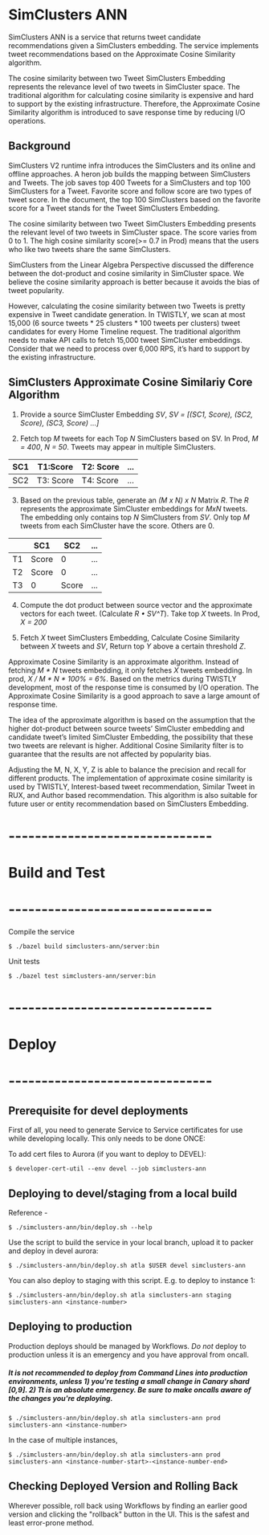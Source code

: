 # SimClusters ANN

SimClusters ANN is a service that returns tweet candidate recommendations given a SimClusters embedding. The service implements tweet recommendations based on the Approximate Cosine Similarity algorithm.

The cosine similarity between two Tweet SimClusters Embedding represents the relevance level of two tweets in SimCluster space. The traditional algorithm for calculating cosine similarity is expensive and hard to support by the existing infrastructure. Therefore, the Approximate Cosine Similarity algorithm is introduced to save response time by reducing I/O operations.

## Background
SimClusters V2 runtime infra introduces the SimClusters and its online and offline approaches. A heron job builds the mapping between SimClusters and Tweets. The job saves top 400 Tweets for a SimClusters and top 100 SimClusters for a Tweet. Favorite score and follow score are two types of tweet score.  In the document, the top 100 SimClusters based on the favorite score for a Tweet stands for the Tweet SimClusters Embedding. 

The cosine similarity between two Tweet SimClusters Embedding presents the relevant level of two tweets in SimCluster space. The score varies from 0 to 1. The high cosine similarity score(>= 0.7 in Prod) means that the users who like two tweets share the same SimClusters. 


SimClusters from the Linear Algebra Perspective discussed the difference between the dot-product and cosine similarity in SimCluster space. We believe the cosine similarity approach is better because it avoids the bias of tweet popularity.

 However, calculating the cosine similarity between two Tweets is pretty expensive in Tweet candidate generation. In TWISTLY, we scan at most 15,000 (6 source tweets * 25 clusters * 100 tweets per clusters) tweet candidates for every Home Timeline request. The traditional algorithm needs to make API calls to fetch 15,000 tweet SimCluster embeddings. Consider that we need to process over 6,000 RPS, it’s hard to support by the existing infrastructure.  


## SimClusters Approximate Cosine Similariy Core Algorithm

1. Provide a source SimCluster Embedding *SV*, *SV = [(SC1, Score), (SC2, Score), (SC3, Score) …]*

2. Fetch top *M* tweets for each Top *N* SimClusters based on SV. In Prod, *M = 400*, *N = 50*.  Tweets may appear in multiple SimClusters. 

| SC1  | T1:Score  | T2: Score  | ...   |
|---|---|---|---|
| SC2 |  T3: Score | T4: Score  |  ... |


3. Based on the previous table, generate an *(M x N) x N* Matrix *R*. The *R* represents the approximate SimCluster embeddings for *MxN* tweets. The embedding only contains top *N* SimClusters from *SV*. Only top *M* tweets from each SimCluster have the score. Others are 0. 

|   |  SC1 |  SC2 | ...   |
|---|---|---|---|
| T1  | Score  | 0  | ...   |
| T2 |  Score | 0 |  ... |
| T3 |  0 | Score  |  ... |

4. Compute the dot product between source vector and the approximate vectors for each tweet. (Calculate *R • SV^T*). Take top *X* tweets. In Prod, *X = 200*

5. Fetch *X* tweet SimClusters Embedding, Calculate Cosine Similarity between *X* tweets and *SV*, Return top *Y* above a certain threshold *Z*.

Approximate Cosine Similarity is an approximate algorithm. Instead of fetching *M * N* tweets embedding, it only fetches *X* tweets embedding. In prod, *X / M * N * 100% = 6%*. Based on the metrics during TWISTLY development, most of the response time is consumed by I/O operation. The Approximate Cosine Similarity is a good approach to save a large amount of response time. 

The idea of the approximate algorithm is based on the assumption that the higher dot-product between source tweets’ SimCluster embedding and candidate tweet’s limited SimCluster Embedding, the possibility that these two tweets are relevant is higher. Additional Cosine Similarity filter is to guarantee that the results are not affected by popularity bias.  

Adjusting the M, N, X, Y, Z is able to balance the precision and recall for different products. The implementation of approximate cosine similarity is used by TWISTLY, Interest-based tweet recommendation, Similar Tweet in RUX, and Author based recommendation. This algorithm is also suitable for future user or entity recommendation based on SimClusters Embedding. 


# -------------------------------
# Build and Test
# -------------------------------
Compile the service

    $ ./bazel build simclusters-ann/server:bin

Unit tests

    $ ./bazel test simclusters-ann/server:bin

# -------------------------------
# Deploy
# -------------------------------

## Prerequisite for devel deployments
First of all, you need to generate Service to Service certificates for use while developing locally. This only needs to be done ONCE:

To add cert files to Aurora (if you want to deploy to DEVEL):
```
$ developer-cert-util --env devel --job simclusters-ann
```

## Deploying to devel/staging from a local build
Reference -
    
    $ ./simclusters-ann/bin/deploy.sh --help

Use the script to build the service in your local branch, upload it to packer and deploy in devel aurora:

    $ ./simclusters-ann/bin/deploy.sh atla $USER devel simclusters-ann

You can also deploy to staging with this script. E.g. to deploy to instance 1:

    $ ./simclusters-ann/bin/deploy.sh atla simclusters-ann staging simclusters-ann <instance-number>

## Deploying to production

Production deploys should be managed by Workflows. 
_Do not_ deploy to production unless it is an emergency and you have approval from oncall.

##### It is not recommended to deploy from Command Lines into production environments, unless 1) you're testing a small change in Canary shard [0,9]. 2) Tt is an absolute emergency. Be sure to make oncalls aware of the changes you're deploying.

    $ ./simclusters-ann/bin/deploy.sh atla simclusters-ann prod simclusters-ann <instance-number>
In the case of multiple instances,

    $ ./simclusters-ann/bin/deploy.sh atla simclusters-ann prod simclusters-ann <instance-number-start>-<instance-number-end>

## Checking Deployed Version and Rolling Back

Wherever possible, roll back using Workflows by finding an earlier good version and clicking the "rollback" button in the UI. This is the safest and least error-prone method.
